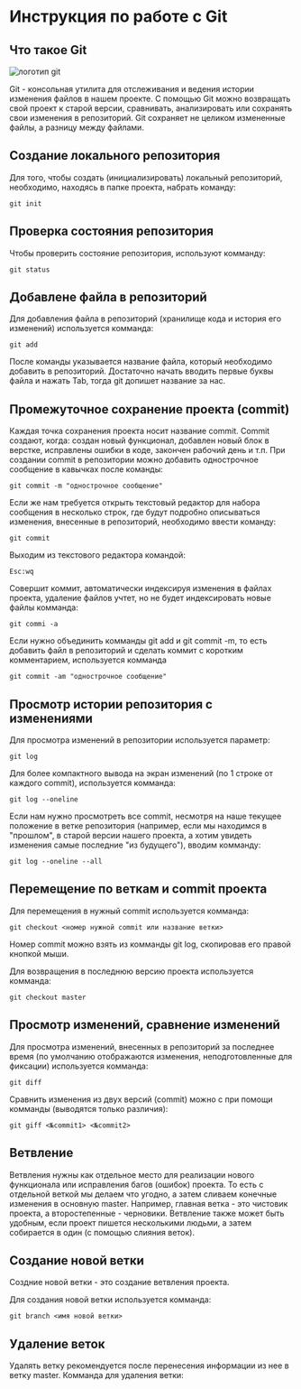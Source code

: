 # **Инструкция по работе с Git**


## Что такое Git
![логотип git](git.webp)

Git - консольная утилита для отслеживания и ведения истории изменения файлов в нашем проекте. С помощью Git можно возвращать свой проект к старой версии, сравнивать, анализировать или сохранять свои изменения в репозиторий. Git сохраняет не целиком измененные файлы, а разницу между файлами.

## Создание локального репозитория
Для того, чтобы создать (инициализировать) локальный репозиторий, необходимо, находясь в папке проекта, набрать команду: 

    git init 

 ## Проверка состояния репозитория
Чтобы проверить состояние репозитория, используют комманду:

    git status

## Добавлене файла в репозиторий
Для добавления файла в репозиторий (хранилище кода и история его изменений) используется комманда:

    git add
После команды указывается название файла, который необходимо добавить в репозиторий. Достаточно начать вводить первые буквы файла и нажать Tab, тогда git допишет название за нас.

## Промежуточное сохранение проекта (commit)
Каждая точка сохранения проекта носит название commit. Commit создают, когда: создан новый функционал, добавлен новый блок в верстке, исправлены ошибки в коде, закончен рабочий день и т.п.
При создании commit в репозитории можно добавить однострочное сообщение в кавычках после команды:

    git commit -m "однострочное сообщение"

Если же нам требуется открыть текстовый редактор для набора сообщения в несколько строк, где будут подробно описываться изменения, внесенные в репозиторий, необходимо ввести команду:

    git commit 


Выходим из текстового редактора командой: 

    Esc:wq

Совершит коммит, автоматически индексируя изменения в файлах проекта, удаление файлов учтет, но не будет индексировать новые файлы комманда:

    git commi -a

Если нужно объединить комманды  git add и git commit -m, то есть добавить файл в репозиторий и сделать коммит с коротким комментарием, используется комманда

    git commit -am "однострочное сообщение"

## Просмотр истории репозитория с изменениями
Для просмотра изменений в репозитории используется параметр:

    git log

Для более компактного вывода на экран изменений (по 1 строке от каждого commit), используется комманда:

    git log --oneline

Если нам нужно просмотреть все commit, несмотря на наше текущее положение в ветке репозитория (например, если мы находимся в "прошлом", в старой версии нашего проекта, а хотим увидеть изменения самые последние "из будущего"), вводим комманду:

    git log --oneline --all

## Перемещение по веткам и commit проекта
Для перемещения в нужный commit используется комманда: 

    git checkout <номер нужной commit или название ветки>
Номер commit можно взять из комманды git log, скопировав его правой кнопкой мыши. 

Для возвращения в последнюю версию проекта используется комманда:

    git checkout master

## Просмотр изменений, сравнение изменений
Для просмотра изменений, внесенных в репозиторий за последнее время (по умолчанию отображаются изменения, неподготовленные для фиксации) используется комманда:

    git diff

Сравнить изменения из двух версий (commit) можно с при помощи комманды (выводятся только различия):

    git giff <№commit1> <№commit2>

## Ветвление
Ветвления нужны как отдельное место для реализации нового функционала или исправления багов (ошибок) проекта. То есть с отдельной веткой мы делаем что угодно, а затем сливаем конечные изменения в основную master. Например, главная ветка - это чистовик проекта, а второстепенные - черновики. 
Ветвление также может быть удобным, если проект пишется несколькими людьми, а затем собирается в один (с помощью слияния веток).

## Создание новой ветки
Создние новой ветки - это создание ветвления проекта.

Для создания новой ветки используется комманда:

    git branch <имя новой ветки>

    
## Удаление веток
Удалять ветку рекомендуется после перенесения информации из нее в ветку master. Комманда для удаления ветки:

    